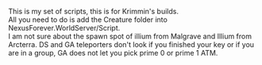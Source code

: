 This is my set of scripts, this is for Krimmin's builds.                                                                      
All you need to do is add the Creature folder into NexusForever.WorldServer/Script.                                                    
I am not sure about the spawn spot of illium from Malgrave and Illium from Arcterra.
DS and GA teleporters don't look if you finished your key or if you are in a group, GA does not let you pick prime 0 or prime 1 ATM.
